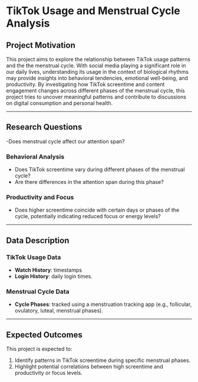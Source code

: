 
# TikTok Usage and Menstrual Cycle Analysis

## **Project Motivation**
This project aims to explore the relationship between TikTok usage patterns and the the menstrual cycle. 
With social media playing a significant role in our daily lives, understanding its usage in the context of biological rhythms 
may provide insights into behavioral tendencies, emotional well-being, and productivity. By investigating how TikTok screentime 
and content engagement changes across different phases of the menstrual cycle, this project tries to uncover meaningful patterns 
and contribute to discussions on digital consumption and personal health.

---

## **Research Questions**
-Does menstrual cycle affect our attention span?

### **Behavioral Analysis**
- Does TikTok screentime vary during different phases of the menstrual cycle?
- Are there differences in the attention span during this phase?

### **Productivity and Focus**
- Does higher screentime coincide with certain days or phases of the cycle, potentially indicating reduced focus or energy levels?

---

## **Data Description**

### **TikTok Usage Data**
- **Watch History**: timestamps
- **Login History**: daily login times.

### **Menstrual Cycle Data**
- **Cycle Phases**: tracked using a menstruation tracking app (e.g., follicular, ovulatory, luteal, menstrual phases).


---

## **Expected Outcomes**
This project is expected to:
1. Identify patterns in TikTok screentime during specific menstrual phases.
2. Highlight potential correlations between high screentime and productivity or focus levels.
